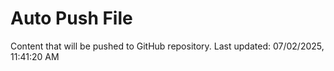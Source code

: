 # Auto Push File

Content that will be pushed to GitHub repository.
Last updated: 07/02/2025, 11:41:20 AM
